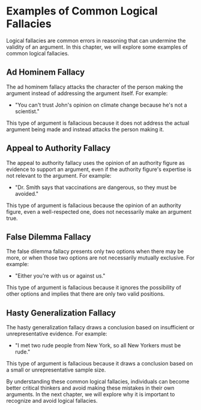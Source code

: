 # Examples of Common Logical Fallacies

Logical fallacies are common errors in reasoning that can undermine the validity of an argument. In this chapter, we will explore some examples of common logical fallacies.

Ad Hominem Fallacy
------------------

The ad hominem fallacy attacks the character of the person making the argument instead of addressing the argument itself. For example:

* "You can't trust John's opinion on climate change because he's not a scientist."

This type of argument is fallacious because it does not address the actual argument being made and instead attacks the person making it.

Appeal to Authority Fallacy
---------------------------

The appeal to authority fallacy uses the opinion of an authority figure as evidence to support an argument, even if the authority figure's expertise is not relevant to the argument. For example:

* "Dr. Smith says that vaccinations are dangerous, so they must be avoided."

This type of argument is fallacious because the opinion of an authority figure, even a well-respected one, does not necessarily make an argument true.

False Dilemma Fallacy
---------------------

The false dilemma fallacy presents only two options when there may be more, or when those two options are not necessarily mutually exclusive. For example:

* "Either you're with us or against us."

This type of argument is fallacious because it ignores the possibility of other options and implies that there are only two valid positions.

Hasty Generalization Fallacy
----------------------------

The hasty generalization fallacy draws a conclusion based on insufficient or unrepresentative evidence. For example:

* "I met two rude people from New York, so all New Yorkers must be rude."

This type of argument is fallacious because it draws a conclusion based on a small or unrepresentative sample size.

By understanding these common logical fallacies, individuals can become better critical thinkers and avoid making these mistakes in their own arguments. In the next chapter, we will explore why it is important to recognize and avoid logical fallacies.
